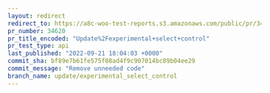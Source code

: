 ```yaml
---
layout: redirect
redirect_to: https://a8c-woo-test-reports.s3.amazonaws.com/public/pr/34620/api/index.html
pr_number: 34620
pr_title_encoded: "Update%2Fexperimental+select+control"
pr_test_type: api
last_published: "2022-09-21 18:04:03 +0000"
commit_sha: bf89e7b61fe575f08ad4f9c907014bc89b04ee29
commit_message: "Remove unneeded code"
branch_name: update/experimental_select_control
---
```

